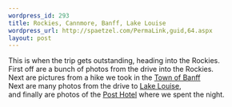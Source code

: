 ```yaml
--- 
wordpress_id: 293
title: Rockies, Cannmore, Banff, Lake Louise
wordpress_url: http://spaetzel.com/PermaLink,guid,64.aspx
layout: post
---
```

This is when the trip gets outstanding, heading into the Rockies.<br />
        First off are a bunch of photos from the drive into the Rockies.<br />
        Next are pictures from a hike we took in the <a href="http://www.townofbanff.com/">Town
        of Banff</a>
        <br />
        Next are many photos from the drive to <a href="http://www.banfflakelouise.com/">Lake
        Louise</a>,<br />
        and finally are photos of the <a href="http://www.posthotel.com/">Post Hotel</a> where
        we spent the night.<img width="0" height="0" src="http://spaetzel.com/aggbug.ashx?id=64" />
